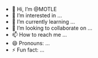 - 👋 Hi, I’m @MOTLE
- 👀 I’m interested in ...
- 🌱 I’m currently learning ...
- 💞️ I’m looking to collaborate on ...
- 📫 How to reach me ...
- 😄 Pronouns: ...
- ⚡ Fun fact: ...

<!---
MOTLE/MOTLE is a ✨ special ✨ repository because its `README.md` (this file) appears on your GitHub profile.
You can click the Preview link to take a look at your changes.
--->
